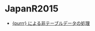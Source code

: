 # JapanR2015

- [
{purrr} による非テーブルデータの処理](https://speakerdeck.com/sinhrks/purrr-niyorufei-teburudetafalsechu-li)
